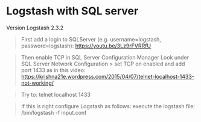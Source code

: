 Logstash with SQL server
========================
Version Logstash 2.3.2

> First add a login to SQLServer (e.g. username=logstash, password=logstash):
https://youtu.be/3Lz9rFVRRfU

> Then enable TCP in SQL Server Configuration Manager
Look under SQL Server Network Configuration > set TCP on enabled and add port 1433 as in this video:
https://krishna21e.wordpress.com/2015/04/07/telnet-localhost-1433-not-working/

> Try to: telnet localhost 1433

> If this is right configure Logstash as follows:
execute the logstash file: <logstashfolder>/bin/logstash -f input.conf
